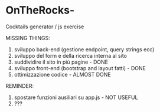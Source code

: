 # OnTheRocks-
Cocktails generator / js exercise

MISSING THINGS:
1) sviluppo back-end (gestione endpoint, query strings ecc)
2) sviluppo del form e della ricerca interna al sito
3) suddividire il sito in più pagine - DONE
4) sviluppo front-end (bootstrap and layout fatti) - DONE
5) ottimizzazione codice - ALMOST DONE

REMINDER:
1) spostare funzioni ausiliari su app.js - NOT USEFUL
2) ???